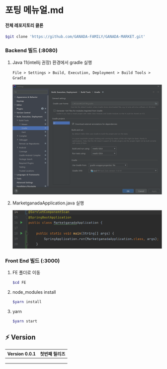 # 포팅 메뉴얼.md

#### 전체 레포지토리 클론

```bash
$git clone 'https://github.com/GANADA-FAMILY/GANADA-MARKET.git'
```



### Backend 빌드 (:8080)

1. Java 11(intellij 권장) 환경에서 gradle 실행

   `File > Settings > Build, Execution, Deployment > Build Tools > Gradle`
   
   ![BE](./images/BE.png)

   

2. MarketganadaApplication.java 실행
   
	![BE2](./images/BE2.png)



### Front End 빌드 (:3000)

1. FE 폴더로 이동

   ```bash
   $cd FE
   ```

2. node_modules install

   ```bash
   $yarn install
   ```

3. yarn 

   ```bash
   $yarn start
   ```




## ⚡ Version

| Version 0.0.1 | 첫번째 릴리즈 |
| ------------- | ------------- |
|               |               |
|               |               |
|               |               |